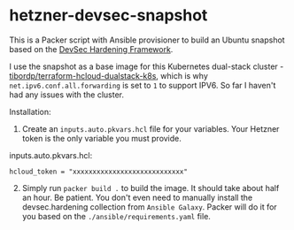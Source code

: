 # hetzner-devsec-snapshot

This is a Packer script with Ansible provisioner to build an Ubuntu snapshot based on the [DevSec Hardening Framework](https://github.com/dev-sec/ansible-collection-hardening).

I use the snapshot as a base image for this Kubernetes dual-stack cluster - [tibordp/terraform-hcloud-dualstack-k8s](https://github.com/tibordp/terraform-hcloud-dualstack-k8s), which is why `net.ipv6.conf.all.forwarding` is set to `1` to support IPV6. 
So far I haven't had any issues with the cluster.

Installation:

1. Create an `inputs.auto.pkvars.hcl` file for your variables. Your Hetzner token is the only variable you must provide.

inputs.auto.pkvars.hcl:

````
hcloud_token = "xxxxxxxxxxxxxxxxxxxxxxxxxxxx"
````
2. Simply run `packer build .` to build the image. It should take about half an hour. Be patient. 
   You don't even need to manually install the devsec.hardening collection from `Ansible Galaxy`. Packer will do it for you based on the `./ansible/requirements.yaml` file.


